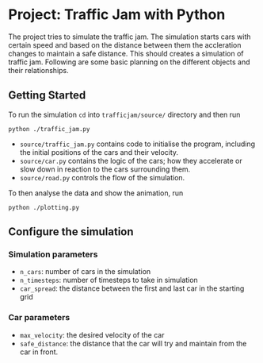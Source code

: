 # Project: Traffic Jam with Python

The project tries to simulate the traffic jam. The simulation starts cars with certain speed and based on the distance between them the accleration changes to maintain a safe distance. This should creates a simulation of traffic jam. Following are some basic planning on the different objects and their relationships.

## Getting Started

To run the simulation `cd` into `trafficjam/source/` directory and then run

    python ./traffic_jam.py

- `source/traffic_jam.py` contains code to initialise the program, including the initial positions of the cars and their velocity.
- `source/car.py` contains the logic of the cars; how they accelerate or slow down in reaction to the cars surrounding them.
- `source/road.py` controls the flow of the simulation.

To then analyse the data and show the animation, run

    python ./plotting.py

## Configure the simulation

### Simulation parameters
- `n_cars`: number of cars in the simulation
- `n_timesteps`: number of timesteps to take in simulation
- `car_spread`: the distance between the first and last car in the starting grid

### Car parameters
- `max_velocity`: the desired velocity of the car
- `safe_distance`: the distance that the car will try and maintain from the car in front.
